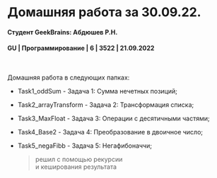 # Домашняя работа за 30.09.22.
#### Студент GeekBrains: Абдюшев Р.Н.
#### GU | Программирование | 6 | 3522 | 21.09.2022
<br>

Домашняя работа в следующих папках:
* Task1_oddSum - Задача 1: Сумма нечетных позиций;

* Task2_arrayTransform - Задача 2: Трансформация списка;

* Task3_MaxFloat - Задача 3: Операции с десятичными частями;

* Task4_Base2 - Задача 4: Преобразование в двоичное число;

* Task5_negaFibb - Задача 5: Негафибоначчи;
    > решил с помощью рекурсии<br>
    > и кеширования результата


